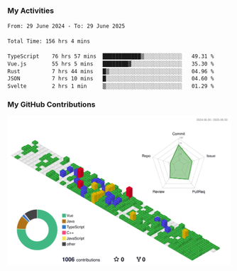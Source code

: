 ### My Activities

<!--START_SECTION:waka-->

```txt
From: 29 June 2024 - To: 29 June 2025

Total Time: 156 hrs 4 mins

TypeScript    76 hrs 57 mins  ████████████▒░░░░░░░░░░░░   49.31 %
Vue.js        55 hrs 5 mins   ████████▓░░░░░░░░░░░░░░░░   35.30 %
Rust          7 hrs 44 mins   █▒░░░░░░░░░░░░░░░░░░░░░░░   04.96 %
JSON          7 hrs 10 mins   █░░░░░░░░░░░░░░░░░░░░░░░░   04.60 %
Svelte        2 hrs 1 min     ▒░░░░░░░░░░░░░░░░░░░░░░░░   01.29 %
```

<!--END_SECTION:waka-->

### My GitHub Contributions

![](./profile-3d-contrib/profile-gitblock.svg)

